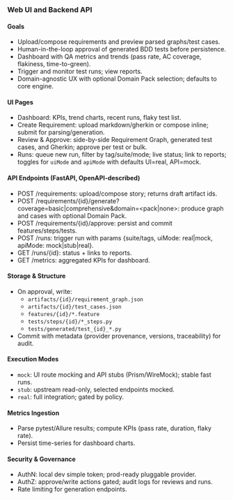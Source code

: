 ### Web UI and Backend API

#### Goals
- Upload/compose requirements and preview parsed graphs/test cases.
- Human-in-the-loop approval of generated BDD tests before persistence.
- Dashboard with QA metrics and trends (pass rate, AC coverage, flakiness, time-to-green).
- Trigger and monitor test runs; view reports.
 - Domain-agnostic UX with optional Domain Pack selection; defaults to core engine.

#### UI Pages
- Dashboard: KPIs, trend charts, recent runs, flaky test list.
- Create Requirement: upload markdown/gherkin or compose inline; submit for parsing/generation.
- Review & Approve: side-by-side Requirement Graph, generated test cases, and Gherkin; approve per test or bulk.
- Runs: queue new run, filter by tag/suite/mode; live status; link to reports; toggles for `uiMode` and `apiMode` with defaults UI=real, API=mock.

#### API Endpoints (FastAPI, OpenAPI-described)
- POST /requirements: upload/compose story; returns draft artifact ids.
- POST /requirements/{id}/generate?coverage=basic|comprehensive&domain=<pack|none>: produce graph and cases with optional Domain Pack.
- POST /requirements/{id}/approve: persist and commit features/steps/tests.
- POST /runs: trigger run with params {suite/tags, uiMode: real|mock, apiMode: mock|stub|real}.
- GET /runs/{id}: status + links to reports.
- GET /metrics: aggregated KPIs for dashboard.

#### Storage & Structure
- On approval, write:
  - `artifacts/{id}/requirement_graph.json`
  - `artifacts/{id}/test_cases.json`
  - `features/{id}/*.feature`
  - `tests/steps/{id}/*_steps.py`
  - `tests/generated/test_{id}_*.py`
- Commit with metadata (provider provenance, versions, traceability) for audit.

#### Execution Modes
- `mock`: UI route mocking and API stubs (Prism/WireMock); stable fast runs.
- `stub`: upstream read-only, selected endpoints mocked.
- `real`: full integration; gated by policy.

#### Metrics Ingestion
- Parse pytest/Allure results; compute KPIs (pass rate, duration, flaky rate).
- Persist time-series for dashboard charts.

#### Security & Governance
- AuthN: local dev simple token; prod-ready pluggable provider.
- AuthZ: approve/write actions gated; audit logs for reviews and runs.
- Rate limiting for generation endpoints.


